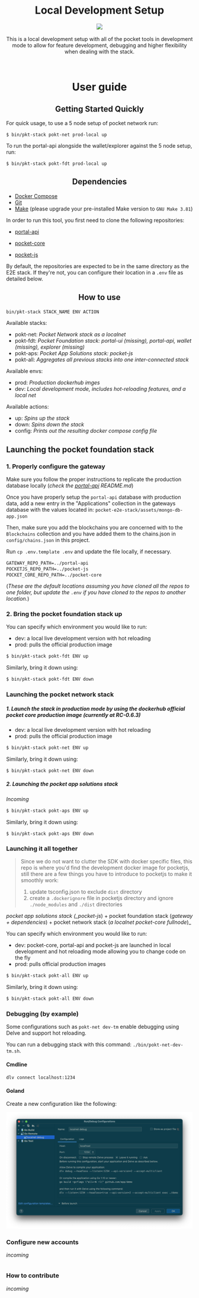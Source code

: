 <h1 align="center">Local Development Setup</h1>
<p align="center">
    <img src="https://assets.website-files.com/609e7a6f2ec5c05d866ed6d3/60a7cd2bbdce89ccfbf8ff97_POKT_Logo_S_Color.png" />
</p>
<p align="center">This is a local development setup with all of the pocket tools in development mode to allow for feature development, debugging and higher flexibility when   dealing with the stack.
</p>
</br>
<h1 align="center">User guide</h2>

<h2 align="center">Getting Started Quickly</h2>

For quick usage, to use a 5 node setup of pocket network run:

```
$ bin/pkt-stack pokt-net prod-local up
```

To run the portal-api alongside the wallet/explorer against the 5 node setup, run:

```
$ bin/pkt-stack pokt-fdt prod-local up
```

<h2 align="center">Dependencies</h2>

- [Docker Compose](https://docs.docker.com/compose/)
- [Git](https://git-scm.com/book/en/v2/Getting-Started-Installing-Git)
- [Make](https://www.gnu.org/software/make/) (please upgrade your pre-installed Make version to `GNU Make 3.81`)

In order to run this tool, you first need to clone the following repositories:

- [portal-api](https://github.com/pokt-foundation/portal-api)

- [pocket-core](https://github.com/pokt-network/pocket-core)

- [pocket-js](https://github.com/pokt-network/pocket-js)

By default, the repositories are expected to be in the same directory as the E2E stack. If they're not, you can configure their location in a `.env` file as detailed below.

<h2 align="center">How to use</h2>

```bash
bin/pkt-stack STACK_NAME ENV ACTION
```

Available stacks:

- pokt-net: _Pocket Network stack as a localnet_
- pokt-fdt: _Pocket Foundation stack: portal-ui (missing), portal-api, wallet (missing), explorer (missing)_
- pokt-aps: _Pocket App Solutions stack: pocket-js_
- pokt-all: _Aggregates all previous stacks into one inter-connected stack_

Available envs:

- prod: _Production dockerhub imges_
- dev: _Local development mode, includes hot-reloading features, and a local net_

Available actions:

- up: _Spins up the stack_
- down: _Spins down the stack_
- config: _Prints out the resulting docker compose config file_

## Launching the pocket foundation stack

### 1. Properly configure the gateway

Make sure you follow the proper instructions to replicate the production database locally (_check the [portal-api](https://github.com/pokt-foundation/portal-api) README.md_)

Once you have properly setup the `portal-api` database with production data, add a new entry in the "Applications" collection in the gateways database with the values located in: `pocket-e2e-stack/assets/mongo-db-app.json`

Then, make sure you add the blockchains you are concerned with to the `Blockchains` collection and you have added them to the chains.json in `config/chains.json` in this project.

Run `cp .env.template .env` and update the file locally, if necessary.

```
GATEWAY_REPO_PATH=../portal-api
POCKETJS_REPO_PATH=../pocket-js
POCKET_CORE_REPO_PATH=../pocket-core
```

(_These are the default locations assuming you have cloned all the repos to one folder, but update the `.env` if you have cloned to the repos to another location._)

### 2. Bring the pocket foundation stack up

You can specify which environment you would like to run:

- dev: a local live development version with hot reloading
- prod: pulls the official production image

```bash
$ bin/pkt-stack pokt-fdt ENV up
```

Similarly, bring it down using:

```bash
$ bin/pkt-stack pokt-fdt ENV down
```

### Launching the pocket network stack

##### 1. Launch the stack in production mode by using the dockerhub official pocket core production image (_currently at RC-0.6.3_)

- dev: a local live development version with hot reloading
- prod: pulls the official production image

```bash
$ bin/pkt-stack pokt-net ENV up
```

Similarly, bring it down using:

```bash
$ bin/pkt-stack pokt-net ENV down
```

##### 2. Launching the pocket app solutions stack

_Incoming_

```bash
$ bin/pkt-stack pokt-aps ENV up
```

Similarly, bring it down using:

```
$ bin/pkt-stack pokt-aps ENV down
```

### Launching it all together

> Since we do not want to clutter the SDK with docker specific files, this repo is where you'd find the development docker image for pocketjs, still there are a few things you have to introduce to pocketjs to make it smoothly work:
>
> 1.  update tsconfig.json to exclude `dist` directory
> 2.  create a `.dockerignore` file in pocketjs directory and ignore `./node_modules` and `./dist` directories

_pocket app solutions stack (\_pocket-js_) + pocket foundation stack (_gateway + dependencies_) + pocket network stack (_a localnet pocket-core fullnode_)\_

You can specify which environment you would like to run:

- dev: pocket-core, portal-api and pocket-js are launched in local development and hot reloading mode allowing you to change code on the fly
- prod: pulls official production images

```bash
$ bin/pkt-stack pokt-all ENV up
```

Similarly, bring it down using:

```bash
$ bin/pkt-stack pokt-all ENV down
```

### Debugging (by example)

Some configurations such as `pokt-net dev-tm` enable debugging using Delve and support hot reloading.

You can run a debugging stack with this command: `./bin/pokt-net-dev-tm.sh`.

#### Cmdline

```
dlv connect localhost:1234
```

#### Goland

Create a new configuration like the following:

![Goland Debug Configs](docs/img/goland_local_debug_configs.png)

### Configure new accounts

_incoming_

```

```

### How to contribute

_incoming_

###
